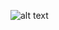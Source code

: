 ![alt text](https://encrypted-tbn0.gstatic.com/images?q=tbn:ANd9GcR3gk-D5wvu0cgh46vA-1pA4LHJzApCDRe8pw&s)
